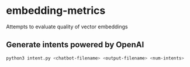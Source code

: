# embedding-metrics

Attempts to evaluate quality of vector embeddings

## Generate intents powered by OpenAI

```bash
python3 intent.py <chatbot-filename> <output-filename> <num-intents>
```
